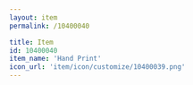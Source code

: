 ```yaml
---
layout: item
permalink: /10400040

title: Item
id: 10400040
item_name: 'Hand Print'
icon_url: 'item/icon/customize/10400039.png'
---
```

